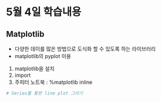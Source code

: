 # 5월 4일 학습내용
##
## Matplotlib
- 다양한 데이를 많은 방법으로 도식화 할 수 있도록 하는 라이브러리
- matplotlib의 pyplot 이용
1. matplotlib을 설치
2. import
3. 주피터 노트북 : %matplotlib inline
```python
# Series를 통한 line plot 그리기

```